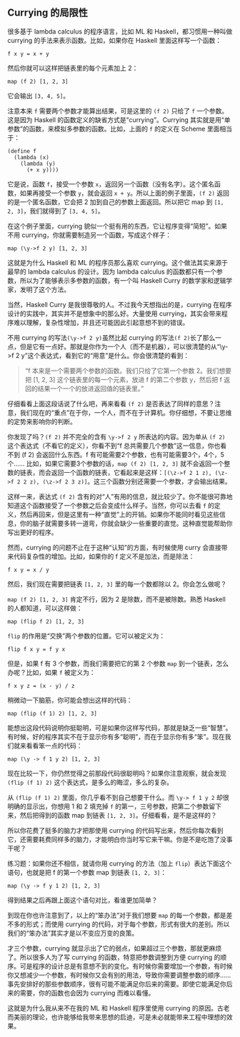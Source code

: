 <div class="inner">
<h2>Currying 的局限性</h2>
<p>很多基于 lambda calculus 的程序语言，比如 ML 和 Haskell，都习惯用一种叫做 currying 的手法来表示函数。比如，如果你在 Haskell 里面这样写一个函数：</p>
<div class="language-plaintext highlighter-rouge"><div class="highlight"><pre class="highlight"><code>f x y = x + y
</code></pre></div></div>
<p>然后你就可以这样把链表里的每个元素加上 2：</p>
<div class="language-plaintext highlighter-rouge"><div class="highlight"><pre class="highlight"><code>map (f 2) [1, 2, 3]
</code></pre></div></div>
<p>它会输出 <code class="language-plaintext highlighter-rouge">[3, 4, 5]</code>。</p>
<p>注意本来 <code class="language-plaintext highlighter-rouge">f</code> 需要两个参数才能算出结果，可是这里的 <code class="language-plaintext highlighter-rouge">(f 2)</code> 只给了 <code class="language-plaintext highlighter-rouge">f</code> 一个参数。这是因为 Haskell 的函数定义的缺省方式是“currying”。Currying 其实就是用“单参数”的函数，来模拟多参数的函数。比如，上面的 <code class="language-plaintext highlighter-rouge">f</code> 的定义在 Scheme 里面相当于：</p>
<div class="language-plaintext highlighter-rouge"><div class="highlight"><pre class="highlight"><code>(define f
  (lambda (x)
    (lambda (y)
      (+ x y))))
</code></pre></div></div>
<p>它是说，函数 <code class="language-plaintext highlighter-rouge">f</code>，接受一个参数 <code class="language-plaintext highlighter-rouge">x</code>，返回另一个函数（没有名字）。这个匿名函数，如果再接受一个参数 <code class="language-plaintext highlighter-rouge">y</code>，就会返回 <code class="language-plaintext highlighter-rouge">x + y</code>。所以上面的例子里面，<code class="language-plaintext highlighter-rouge">(f 2)</code> 返回的是一个匿名函数，它会把 2 加到自己的参数上面返回。所以把它 map 到 <code class="language-plaintext highlighter-rouge">[1, 2, 3]</code>，我们就得到了 <code class="language-plaintext highlighter-rouge">[3, 4, 5]</code>。</p>
<p>在这个例子里面，currying 貌似一个挺有用的东西，它让程序变得“简短”。如果不用 currying，你就需要制造另一个函数，写成这个样子：</p>
<div class="language-plaintext highlighter-rouge"><div class="highlight"><pre class="highlight"><code>map (\y-&gt;f 2 y) [1, 2, 3]
</code></pre></div></div>
<p>这就是为什么 Haskell 和 ML 的程序员那么喜欢 currying。这个做法其实来源于最早的 lambda calculus 的设计。因为 lambda calculus 的函数都只有一个参数，所以为了能够表示多参数的函数，有一个叫 Haskell Curry 的数学家和逻辑学家，发明了这个方法。</p>
<p>当然，Haskell Curry 是我很尊敬的人。不过我今天想指出的是，currying 在程序设计的实践中，其实并不是想象中的那么好。大量使用 currying，其实会带来程序难以理解，复杂性增加，并且还可能因此引起意想不到的错误。</p>
<p>不用 currying 的写法<code class="language-plaintext highlighter-rouge">(\y-&gt;f 2 y)</code>虽然比起 currying 的写法<code class="language-plaintext highlighter-rouge">(f 2)</code>长了那么一点，但是它有一点好。那就是你作为一个人（而不是机器），可以很清楚的从“\y-&gt;f 2 y”这个表达式，看到它的“用意”是什么。你会很清楚的看到：</p>
<blockquote>
<p>“f 本来是一个需要两个参数的函数。我们只给了它第一个参数 2。我们想要把 [1, 2, 3] 这个链表里的每一个元素，放进 f 的第二个参数 y，然后把 f 返回的结果一个一个的放进返回值的链表里。”</p>
</blockquote>
<p>仔细看看上面这段话说了什么吧，再来看看 <code class="language-plaintext highlighter-rouge">(f 2)</code> 是否表达了同样的意思？注意，我们现在的“重点”在于你，一个人，而不在于计算机。你仔细想，不要让思维的定势来影响你的判断。</p>
<p>你发现了吗？<code class="language-plaintext highlighter-rouge">(f 2)</code> 并不完全的含有 <code class="language-plaintext highlighter-rouge">\y-&gt;f 2 y</code> 所表达的内容。因为单从 <code class="language-plaintext highlighter-rouge">(f 2)</code> 这个表达式（不看它的定义），你看不到“f 总共需要几个参数”这一信息，你也看不到 (f 2) 会返回什么东西。f 有可能需要2个参数，也有可能需要3个，4个，5个…… 比如，如果它需要3个参数的话，<code class="language-plaintext highlighter-rouge">map (f 2) [1, 2, 3]</code> 就不会返回一个整数的链表，而会返回一个函数的链表，它看起来是这样：<code class="language-plaintext highlighter-rouge">[(\z-&gt;f 2 1 z), (\z-&gt;f 2 2 z), (\z-&gt;f 2 3 z)]</code>。这三个函数分别还需要一个参数，才会输出结果。</p>
<p>这样一来，表达式 <code class="language-plaintext highlighter-rouge">(f 2)</code> 含有的对“人”有用的信息，就比较少了。你不能很可靠地知道这个函数接受了一个参数之后会变成什么样子。当然，你可以去看 <code class="language-plaintext highlighter-rouge">f</code> 的定义，然后再回来，但是这里有一种“直觉”上的开销。如果你不能同时看见这些信息，你的脑子就需要多转一道弯，你就会缺少一些重要的直觉。这种直觉能帮助你写出更好的程序。</p>
<p>然而，currying 的问题不止在于这种“认知”的方面，有时候使用 curry 会直接带来代码复杂性的增加。比如，如果你的 f 定义不是加法，而是除法：</p>
<div class="language-plaintext highlighter-rouge"><div class="highlight"><pre class="highlight"><code>f x y = x / y
</code></pre></div></div>
<p>然后，我们现在需要把链表 <code class="language-plaintext highlighter-rouge">[1, 2, 3]</code> 里的每一个数都除以 2。你会怎么做呢？</p>
<p><code class="language-plaintext highlighter-rouge">map (f 2) [1, 2, 3]</code> 肯定不行，因为 2 是除数，而不是被除数。熟悉 Haskell 的人都知道，可以这样做：</p>
<div class="language-plaintext highlighter-rouge"><div class="highlight"><pre class="highlight"><code>map (flip f 2) [1, 2, 3]
</code></pre></div></div>
<p><code class="language-plaintext highlighter-rouge">flip</code> 的作用是“交换”两个参数的位置。它可以被定义为：</p>
<div class="language-plaintext highlighter-rouge"><div class="highlight"><pre class="highlight"><code>flip f x y = f y x
</code></pre></div></div>
<p>但是，如果 f 有 3 个参数，而我们需要把它的第 2 个参数 <code class="language-plaintext highlighter-rouge">map</code> 到一个链表，怎么办呢？比如，如果 <code class="language-plaintext highlighter-rouge">f</code> 被定义为：</p>
<div class="language-plaintext highlighter-rouge"><div class="highlight"><pre class="highlight"><code>f x y z = (x - y) / z
</code></pre></div></div>
<p>稍微动一下脑筋，你可能会想出这样的代码：</p>
<div class="language-plaintext highlighter-rouge"><div class="highlight"><pre class="highlight"><code>map (flip (f 1) 2) [1, 2, 3]
</code></pre></div></div>
<p>能想出这段代码说明你挺聪明，可是如果你这样写代码，那就是缺乏一些“智慧”。有时候，好的程序其实不在于显示你有多“聪明”，而在于显示你有多“笨”。现在我们就来看看笨一点的代码：</p>
<div class="language-plaintext highlighter-rouge"><div class="highlight"><pre class="highlight"><code>map (\y -&gt; f 1 y 2) [1, 2, 3]
</code></pre></div></div>
<p>现在比较一下，你仍然觉得之前那段代码很聪明吗？如果你注意观察，就会发现 <code class="language-plaintext highlighter-rouge">(flip (f 1) 2)</code> 这个表达式，是多么的晦涩，多么的复杂。</p>
<p>从 <code class="language-plaintext highlighter-rouge">(flip (f 1) 2)</code> 里面，你几乎看不到自己想要干什么。而 <code class="language-plaintext highlighter-rouge">\y-&gt; f 1 y 2</code> 却很明确的显示出，你想用 1 和 2 填充掉 <code class="language-plaintext highlighter-rouge">f</code> 的第一，三号参数，把第二个参数留下来，然后把得到的函数 map 到链表 <code class="language-plaintext highlighter-rouge">[1, 2, 3]</code>。仔细看看，是不是这样的？</p>
<p>所以你花费了挺多的脑力才把那使用 currying 的代码写出来，然后你每次看到它，还需要耗费同样多的脑力，才能明白你当时写它来干嘛。你是不是吃饱了没事干呢？</p>
<p>练习题：如果你还不相信，就请你用 currying 的方法（加上 <code class="language-plaintext highlighter-rouge">flip</code>）表达下面这个语句，也就是把 f 的第一个参数 map 到链表 <code class="language-plaintext highlighter-rouge">[1, 2, 3]</code>：</p>
<div class="language-plaintext highlighter-rouge"><div class="highlight"><pre class="highlight"><code>map (\y -&gt; f y 1 2) [1, 2, 3]
</code></pre></div></div>
<p>得到结果之后再跟上面这个语句对比，看谁更加简单？</p>
<p>到现在你也许注意到了，以上的“笨办法”对于我们想要 <code class="language-plaintext highlighter-rouge">map</code> 的每一个参数，都是差不多的形式；而使用 currying 的代码，对于每个参数，形式有很大的差别。所以我们的“笨办法”其实才是以不变应万变的良策。</p>
<p>才三个参数，currying 就显示出了它的弱点，如果超过三个参数，那就更麻烦了。所以很多人为了写 currying 的函数，特意把参数调整到方便 currying 的顺序。可是程序的设计总是有意想不到的变化。有时候你需要增加一个参数，有时候你又想减少一个参数，有时候你又会有别的用法，导致你需要调整参数的顺序…… 事先安排好的那些参数顺序，很有可能不能满足你后来的需要。即使它能满足你后来的需要，你的函数也会因为 currying 而难以看懂。</p>
<p>这就是为什么我从来不在我的 ML 和 Haskell 程序里使用 currying 的原因。古老而美丽的理论，也许能够给我带来思想的启迪，可是未必就能带来工程中理想的效果。</p>
</div>
    